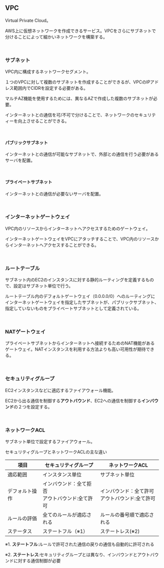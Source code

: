 ## VPC

Virtual Private Cloud。

AWS上に仮想ネットワークを作成できるサービス。VPCをさらにサブネットで分けることによって細かいネットワークを構築する。

<br>

### サブネット

VPC内に構成するネットワークセグメント。

１つのVPCに対して複数のサブネットを作成することができるが、VPCのIPアドレス範囲内でCIDRを設定する必要がある。

マルチAZ機能を使用するためには、異なるAZで作成した複数のサブネットが必要。

インターネットとの通信を可/不可で分けることで、ネットワークのセキュリティーを向上させることができる。

<br>

#### パブリックサブネット

インターネットとの通信が可能なサブネットで、外部との通信を行う必要があるサーバを配置。

<br>

#### プライベートサブネット

インターネットとの通信が必要ないサーバを配置。

<br>

### インターネットゲートウェイ

VPC内のリソースからインターネットへアクセスするためのゲートウェイ。

インターネットゲートウェイをVPCにアタッチすることで、VPC内のリソースからインターネットへアクセスすることができる。

<br>

### ルートテーブル

サブネット内のEC2のインスタンスに対する静的ルーティングを定義するもので、設定はサブネット単位で行う。

ルートテーブル内のデフォルトゲートウェイ（0.0.0.0/0）へのルーティングにインターネットゲートウェイを指定したサブネットが、パブリックサブネット、
指定していないものをプライベートサブネットとして定義されている。

<br>

### NATゲートウェイ

プライベートサブネットからインターネットへ接続するためのNAT機能があるゲートウェイ。NATインスタンスを利用する方法よりも高い可用性が期待できる。

<br>

### セキュリティグループ

EC2インスタンスなどに適応するファイアウォール機能。

EC2から出る通信を制御する<b>アウトバウンド</b>、EC2への通信を制御する<b>インバウンド</b>の２つを設定する。

<br>

### ネットワークACL

サブネット単位で設定するファイアウォール。

セキュリティグループとネットワークACLの主な違い

項目|セキュリティグループ|ネットワークACL
--|--|--
適応範囲|インスタンス単位|サブネット単位
デフォルト操作|インバウンド：全て拒否<br>アウトバウンド:全て許可|インバウンド：全て許可<br>アウトバウンド:全て許可
ルールの評価|全てのルールが適応される|ルールの番号順で適応される
ステータス|ステートフル（※1）|ステートレス(※2)

※1. <b>ステートフル</b>:ルールで許可された通信の戻りの通信も自動的に許可される

※2. <b>ステートレス</b>:セキュリティグループとは異なり、インバウンドとアウトバウンドに対する通信制御が必要









